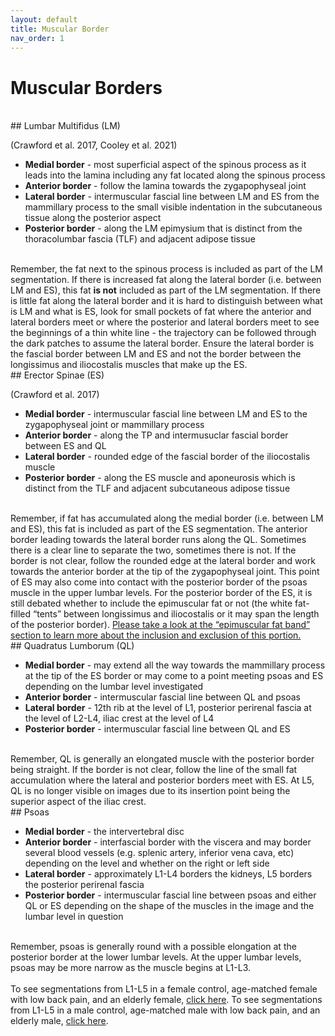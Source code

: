 ```yaml
---
layout: default
title: Muscular Border
nav_order: 1
---
```

# Muscular Borders
<br>
## Lumbar Multifidus (LM) 

(Crawford et al. 2017, Cooley et al. 2021)
<br>
<ul>
<li><b>Medial border</b> - most superficial aspect of the spinous process as it leads into the lamina including any fat located along the spinous process</li>
<li><b>Anterior border</b> - follow the lamina towards the zygapophyseal joint</li>
<li><b>Lateral border</b> - intermuscular fascial line between LM and ES from the mammillary process to the small visible indentation in the 
  subcutaneous tissue along the posterior aspect</li>
<li><b>Posterior border</b> - along the LM epimysium that is distinct from the thoracolumbar fascia (TLF) and adjacent adipose tissue</li>
  </ul>
<br>
Remember, the fat next to the spinous process is included as part of the LM segmentation. If there is increased fat along the lateral border (i.e. between LM and ES), this fat <b>is not</b> included as part of the LM segmentation. If there is little fat along the lateral border and it is hard to distinguish between what is LM and what is ES, look for small pockets of fat where the anterior and lateral borders meet or where the posterior and lateral borders meet to see the beginnings of a thin white line - the trajectory can be followed through the dark patches to assume the lateral border. Ensure the lateral border is the fascial border between LM and ES and not the border between the longissimus and iliocostalis muscles that make up the ES.
<br>
## Erector Spinae (ES) 

(Crawford et al. 2017)
<br>
<ul>
<li><b>Medial border</b> - intermuscular fascial line between LM and ES to the zygapophyseal joint or mammillary process</li>
<li><b>Anterior border</b> - along the TP and intermusuclar fascial border between ES and QL</li>
<li><b>Lateral border</b> - rounded edge of the fascial border of the iliocostalis muscle</li>
<li><b>Posterior border</b> - along the ES muscle and aponeurosis which is distinct from the TLF and adjacent subcutaneous adipose tissue</li>
  </ul>
<br>
Remember, if fat has accumulated along the medial border (i.e. between LM and ES), this fat is included as part of the ES segmentation. The anterior border leading towards the lateral border runs along the QL. Sometimes there is a clear line to separate the two, sometimes there is not. If the border is not clear, follow the rounded edge at the lateral border and work towards the anterior border at the tip of the zygapophyseal joint. This point of ES may also come into contact with the posterior border of the psoas muscle in the upper lumbar levels. For the posterior border of the ES, it is still debated whether to include the epimuscular fat or not (the white fat-filled “tents” between longissimus and iliocostalis or it may span the length of the posterior border). <u>Please take a look at the “epimuscular fat band” section to learn more about the inclusion and exclusion of this portion.</u>
<br>
## Quadratus Lumborum (QL) 
<ul>
<li><b>Medial border</b> - may extend all the way towards the mammillary process at the tip of the ES border or may come to a point meeting psoas and ES depending on the lumbar level investigated</li>
<li><b>Anterior border</b> - intermuscular fascial line between QL and psoas</li>
<li><b>Lateral border</b> - 12th rib at the level of L1, posterior perirenal fascia at the level of L2-L4, iliac crest at the level of L4</li>
<li><b>Posterior border</b> - intermuscular fascial line between QL and ES</li>
</ul>
<br>
Remember, QL is generally an elongated muscle with the posterior border being straight. If the border is not clear, follow the line of the small fat accumulation where the lateral and posterior borders meet with ES. At L5, QL is no longer visible on images due to its insertion point being the superior aspect of the iliac crest.
<br>
## Psoas 
<ul>
<li><b>Medial border</b> - the intervertebral disc</li>
<li><b>Anterior border</b> - interfascial border with the viscera and may border several blood vessels (e.g. splenic artery, inferior vena cava, etc) depending on the level and whether on the right or left side</li>
<li><b>Lateral border</b> - approximately L1-L4 borders the kidneys, L5 borders the posterior perirenal fascia</li>
<li><b>Posterior border</b> - intermuscular fascial line between psoas and either QL or ES depending on the shape of the muscles in the image and the lumbar level in question</li>
  </ul>
<br>
Remember, psoas is generally round with a possible elongation at the posterior border at the lower lumbar levels. At the upper lumbar levels, psoas may be more narrow as the muscle begins at L1-L3.
<br><br>
To see segmentations from L1-L5 in a female control, age-matched female with low back pain, and an elderly female, <a href='https://projectpillar.github.io/Scans/L1-L5%20Segmentations.html'><u>click here</u></a>. 
To see segmentations from L1-L5 in a male control, age-matched male with low back pain, and an elderly male, <u>click here</u>. 
<br>





